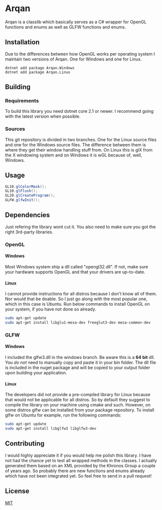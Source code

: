 # Arqan
Arqan is a classlib which basically serves as a C# wrapper for OpenGL functions and enums as well as GLFW functions and enums.

## Installation
Due to the differences between how OpenGL works per operating system I maintain two versions of Arqan. One for Windows and one for Linux. 

```
dotnet add package Arqan.Windows
dotnet add package Arqan.Linux
```

## Building

### Requirements
To build this library you need dotnet core 2.1 or newer. I recommend going with the latest version when possible.

### Sources
This git repository is divided in two branches. One for the Linux source files and one for the Windows source files. The difference between them is where they get their window handling stuff from.
On Linux this is glX from the X windowing system and on Windows it is wGL because of, well, Windows. 

## Usage

```C#
GL10.glColorMask();
GL10.glFlush();
GL20.glCreateProgram();
GLFW.glfwInit();
```

## Dependencies
Just refering the library wont cut it. You also need to make sure you got the right 3rd-party libraries.

### OpenGL
#### Windows
Most Windows system ship a dll called "opengl32.dll". If not, make sure your hardware supports OpenGL and that your drivers are up-to-date.

#### Linux
I cannot provide instructions for all distros because I don't know all of them. Nor would that be doable. So I just go along with the most popular one, which in this case is Ubuntu. Run below commands to
install OpenGL on your system, if you have not done so already.

```bash
sudo apt-get update
sudo apt-get install libglu1-mesa-dev freeglut3-dev mesa-common-dev
```

### GLFW
#### Windows
I included the glfw3.dll in the windows branch. Be aware this is a **64 bit** dll. You _do not_ need to manually copy and paste it in your bin folder. The dll file is included in the nuget package and will be copied to your output folder upon building your application.

#### Linux
The developers did not provide a pre-compiled library for Linux because that would not be applicable for all distros. So by default they suggest to compile the library on your machine using cmake and such.
However, on some distros glfw can be installed from your package repository. To install glfw on Ubuntu for example, run the following commands:

```bash
sudo apt-get update
sudo apt-get install libglfw3 libglfw3-dev
```

## Contributing
I would highly appreciate it if you would help me polish this library. I have not had the chance yet to test all wrapped methods in the classes. I actually generated
them based on an XML provided by the Khronos Group a couple of years ago. So probably there are new functions and enums already which have not been integrated yet. So feel free to send in a pull request!

## License
[MIT](https://choosealicense.com/licenses/mit/)
